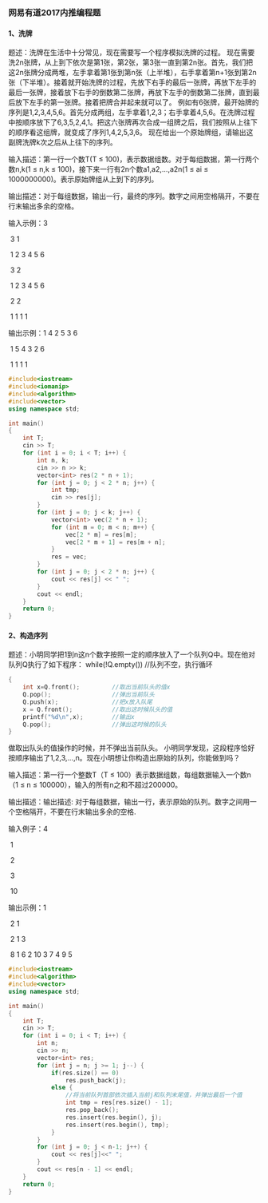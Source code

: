 ### **网易有道2017内推编程题**

#### **1、洗牌**

题述：洗牌在生活中十分常见，现在需要写一个程序模拟洗牌的过程。 现在需要洗2n张牌，从上到下依次是第1张，第2张，第3张一直到第2n张。首先，我们把这2n张牌分成两堆，左手拿着第1张到第n张（上半堆），右手拿着第n+1张到第2n张（下半堆）。接着就开始洗牌的过程，先放下右手的最后一张牌，再放下左手的最后一张牌，接着放下右手的倒数第二张牌，再放下左手的倒数第二张牌，直到最后放下左手的第一张牌。接着把牌合并起来就可以了。 例如有6张牌，最开始牌的序列是1,2,3,4,5,6。首先分成两组，左手拿着1,2,3；右手拿着4,5,6。在洗牌过程中按顺序放下了6,3,5,2,4,1。把这六张牌再次合成一组牌之后，我们按照从上往下的顺序看这组牌，就变成了序列1,4,2,5,3,6。 现在给出一个原始牌组，请输出这副牌洗牌k次之后从上往下的序列。

输入描述：第一行一个数T(T ≤ 100)，表示数据组数。对于每组数据，第一行两个数n,k(1 ≤ n,k ≤ 100)，接下来一行有2n个数a1,a2,...,a2n(1 ≤ ai ≤ 1000000000)。表示原始牌组从上到下的序列。

输出描述：对于每组数据，输出一行，最终的序列。数字之间用空格隔开，不要在行末输出多余的空格。

输入示例：3 

​		   3 1 

​		   1 2 3 4 5 6 

​                   3 2 

​                   1 2 3 4 5 6 

​                   2 2 

​                   1 1 1 1

输出示例：1 4 2 5 3 6 

​                   1 5 4 3 2 6 

​                   1 1 1 1

```c++
#include<iostream>
#include<iomanip>
#include<algorithm>
#include<vector>
using namespace std;

int main()      
{
	int T;
	cin >> T;
	for (int i = 0; i < T; i++) {
		int n, k;
		cin >> n >> k;
		vector<int> res(2 * n + 1);
		for (int j = 0; j < 2 * n; j++) {
			int tmp;
			cin >> res[j];
		}
		for (int j = 0; j < k; j++) {
			vector<int> vec(2 * n + 1);
			for (int m = 0; m < n; m++) {
				vec[2 * m] = res[m];
				vec[2 * m + 1] = res[m + n];
			}
			res = vec;
		}
		for (int j = 0; j < 2 * n; j++) {
			cout << res[j] << " ";
		}
		cout << endl;
	}
	return 0;
}
```

#### **2、构造序列**

题述：小明同学把1到n这n个数字按照一定的顺序放入了一个队列Q中。现在他对队列Q执行了如下程序： while(!Q.empty()) //队列不空，执行循环

```c++
{
    int x=Q.front();         //取出当前队头的值x
    Q.pop();                 //弹出当前队头
    Q.push(x);               //把x放入队尾
    x = Q.front();           //取出这时候队头的值
    printf("%d\n",x);        //输出x
    Q.pop();                 //弹出这时候的队头
}
```

做取出队头的值操作的时候，并不弹出当前队头。 小明同学发现，这段程序恰好按顺序输出了1,2,3,...,n。现在小明想让你构造出原始的队列，你能做到吗？

输入描述：第一行一个整数T（T ≤ 100）表示数据组数，每组数据输入一个数n（1 ≤ n ≤ 100000），输入的所有n之和不超过200000。

输出描述：输出描述: 对于每组数据，输出一行，表示原始的队列。数字之间用一个空格隔开，不要在行末输出多余的空格.

输入例子：4 

​		   1 

​		   2 

​		   3 

​		   10

输出示例：1 

​		   2 1 

​                   2 1 3 

​                   8 1 6 2 10 3 7 4 9 5

```c++
#include<iostream>
#include<algorithm>
#include<vector>
using namespace std;

int main()      
{
	int T;
	cin >> T;
	for (int i = 0; i < T; i++) {
		int n;
		cin >> n;
		vector<int> res;
		for (int j = n; j >= 1; j--) {
			if(res.size() == 0)
				res.push_back(j);
			else {
                //将当前队列首部依次插入当前j和队列末尾值，并弹出最后一个值
				int tmp = res[res.size() - 1];
				res.pop_back();
				res.insert(res.begin(), j);
				res.insert(res.begin(), tmp);
			}
		}
		for (int j = 0; j < n-1; j++) {
			cout << res[j]<<" ";
		}
		cout << res[n - 1] << endl;
	}
	return 0;
}
```

